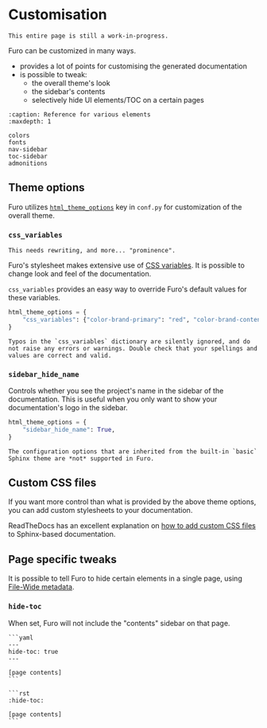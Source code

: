 # Customisation

```{todo}
This entire page is still a work-in-progress.
```

Furo can be customized in many ways.

- provides a lot of points for customising the generated documentation
- is possible to tweak:
  - the overall theme's look
  - the sidebar's contents
  - selectively hide UI elements/TOC on a certain pages

```{toctree}
:caption: Reference for various elements
:maxdepth: 1

colors
fonts
nav-sidebar
toc-sidebar
admonitions
```

## Theme options

Furo utilizes [`html_theme_options`][sphinx-html-theme-options] key in `conf.py` for customization of the overall theme.

### `css_variables`

```{todo}
This needs rewriting, and more... "prominence".
```

Furo's stylesheet makes extensive use of [CSS variables][css-variables]. It is possible to change look and feel of the documentation.

`css_variables` provides an easy way to override Furo's default values for these variables.

```python
html_theme_options = {
    "css_variables": {"color-brand-primary": "red", "color-brand-content": "#CC3333",}
}
```

```{note}
Typos in the `css_variables` dictionary are silently ignored, and do not raise any errors or warnings. Double check that your spellings and values are correct and valid.
```

### `sidebar_hide_name`

Controls whether you see the project's name in the sidebar of the documentation. This is useful when you only want to show your documentation's logo in the sidebar.

```python
html_theme_options = {
    "sidebar_hide_name": True,
}
```

```{important}
The configuration options that are inherited from the built-in `basic` Sphinx theme are *not* supported in Furo.
```

## Custom CSS files

If you want more control than what is provided by the above theme options, you can add custom stylesheets to your documentation.

ReadTheDocs has an excellent explanation on [how to add custom CSS files][sphinx-custom-css] to Sphinx-based documentation.

## Page specific tweaks

It is possible to tell Furo to hide certain elements in a single page, using [File-Wide metadata][sphinx-file-wide-metadata].

### `hide-toc`

When set, Furo will not include the "contents" sidebar on that page.

````{tabbed} MyST (Markdown)
```yaml
---
hide-toc: true
---

[page contents]
```
````

````{tabbed} reStructuredText
```rst
:hide-toc:

[page contents]
```
````

[css-variables]: https://developer.mozilla.org/en-US/docs/Web/CSS/Using_CSS_custom_properties
[sphinx-html-theme-options]: https://www.sphinx-doc.org/en/master/usage/configuration.html#confval-html_theme_options
[sphinx-custom-css]: https://docs.readthedocs.io/en/stable/guides/adding-custom-css.html
[sphinx-file-wide-metadata]: https://www.sphinx-doc.org/en/master/usage/restructuredtext/field-lists.html#metadata
